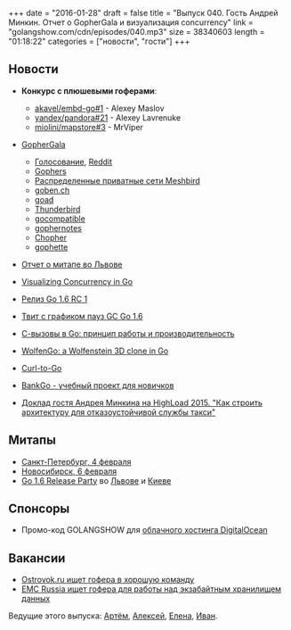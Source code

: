 +++
date = "2016-01-28"
draft = false
title = "Выпуск 040. Гость Андрей Минкин. Отчет о GopherGala и визуализация concurrency"
link = "golangshow.com/cdn/episodes/040.mp3"
size = 38340603
length = "01:18:22"
categories = ["новости", "гости"]
+++

## Новости

-  **Конкурс с плюшевыми гоферами**:
    - [akavel/embd-go#1](https://github.com/akavel/embd-go/pull/1) -  Alexey Maslov
    - [yandex/pandora#21](https://github.com/yandex/pandora/pull/21) - Alexey Lavrenuke
    - [miolini/mapstore#3](https://github.com/miolini/mapstore/pull/3)  - MrViper

-  [GopherGala](http://gophergala.com)
    - [Голосование](https://obscure-savannah-52814.herokuapp.com), [Reddit](https://www.reddit.com/r/gophergala2016/)
    - [Gophers](https://github.com/gophergala2016/gophers)
    - [Распределенные приватные сети Meshbird](https://github.com/gophergala2016/meshbird)
    - [goben.ch](https://github.com/gophergala2016/gobench)
    - [goad](https://github.com/gophergala2016/goad)
    - [Thunderbird](https://github.com/gophergala2016/thunderbird)
    - [gocompatible](https://github.com/gophergala2016/gocompatible)
    - [gophernotes](https://github.com/gophergala2016/gophernotes)
    - [Chopher](https://github.com/gophergala2016/chopher)
    - [gophette](https://github.com/gophergala2016/gophette)
- [Отчет о митапе во Львове](http://www.meetup.com/Lviv-Golang-Group/events/227453083/)
- [Visualizing Concurrency in Go](https://divan.github.io/posts/go_concurrency_visualize/)
- [Релиз Go 1.6 RC 1](https://groups.google.com/forum/#!topic/golang-nuts/4iqU__h7skQ)
- [Твит с графиком пауз GC Go 1.6](https://twitter.com/brianhatfield/status/692778741567721473)
- [С-вызовы в Go: принцип работы и производительность](https://habrahabr.ru/company/intel/blog/275709/)
- [WolfenGo: a Wolfenstein 3D clone in Go](https://medium.com/where-do-we-go-now/wolfengo-a-wolfenstein-3d-clone-in-go-6872af12469d)
- [Curl-to-Go](https://mholt.github.io/curl-to-go/)
- [BankGo - учебный проект для новичков](https://github.com/miolini/bankgo)
- [Доклад гостя Андрея Минкина на HighLoad 2015. "Как строить архитектуру для отказоустойчивой службы такси"](http://www.highload.ru/2015/abstracts/1661.html)

## Митапы
- [Санкт-Петербург, 4 февраля](http://www.meetup.com/Golang-Peter/events/228238347/)
- [Новосибирск, 6 февраля](http://golang-nsk.party)
- [Go 1.6 Release Party](https://github.com/golang/go/wiki/Go-1.6-release-party) во [Львове](http://www.meetup.com/Lviv-Golang-Group/events/228344940/) и [Киеве](http://www.meetup.com/uagolang/events/228343484/)

## Спонсоры
- Промо-код GOLANGSHOW для [облачного хостинга DigitalOcean](https://www.digitalocean.com/?utm_campaign=golangshow&utm_medium=podcast&refcode=63eedb038a3e)

## Вакансии
- [Ostrovok.ru ищет гофера в хорошую команду](https://ostrovok.ru/about/jobs/175/)
- [EMC Russia ищет гофера для работы над экзабайтным хранилищем данных](http://hh.ru/vacancy/15740817)

Ведущие этого выпуска: [Артём](https://twitter.com/miolini), [Алексей](https://twitter.com/paaleksey), [Елена](https://twitter.com/webdeva),
 [Иван](https://twitter.com/idanyliuk).
